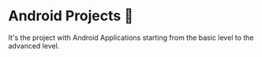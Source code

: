 # Android Projects 📱
It's the project with Android Applications starting from the basic level to the advanced level.

